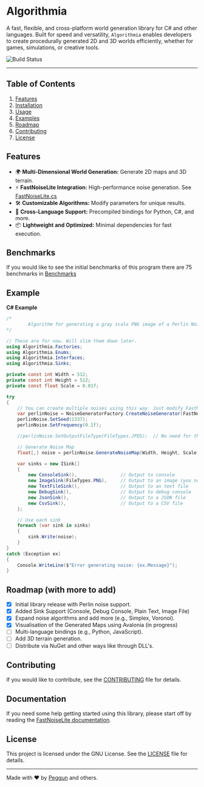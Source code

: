 # Algorithmia
A fast, flexible, and cross-platform world generation library for C# and other languages. Built for speed and versatility, `Algorithmia` enables developers to create procedurally generated 2D and 3D worlds efficiently, whether for games, simulations, or creative tools.

![Build Status](https://img.shields.io/github/actions/workflow/status/Peggun/Algorithmia/ci.yml)

---

## Table of Contents
1. [Features](#features)
2. [Installation](#installation)
3. [Usage](#usage)
4. [Examples](#examples)
5. [Roadmap](#roadmap)
6. [Contributing](#contributing)
7. [License](#license)

## Features
- 🌍 **Multi-Dimensional World Generation:** Generate 2D maps and 3D terrain.
- ⚡ **FastNoiseLite Integration:** High-performance noise generation. See [FastNoiseLite.cs](https://github.com/Auburn/FastNoiseLite/blob/master/CSharp/FastNoiseLite.cs)
- 🛠️ **Customizable Algorithms:** Modify parameters for unique results.
- 🔄 **Cross-Language Support:** Precompiled bindings for Python, C#, and more.
- 📦 **Lightweight and Optimized:** Minimal dependencies for fast execution.

## Benchmarks
If you would like to see the initial benchmarks of this program there are 75 benchmarks in [Benchmarks](https://github.com/Peggun/Algorithima/blob/main/Benchmarks.md)

## Example
**C# Example**
```cs
/* 
        Algorithm for generating a gray scale PNG image of a Perlin Noise Generation Map
*/

// These are for now. Will slim them down later.
using Algorithmia.Factories;
using Algorithmia.Enums;
using Algorithmia.Interfaces;
using Algorithmia.Sinks;

private const int Width = 512;
private const int Height = 512;
private const float Scale = 0.01f;

try
{
    // You can create multiple noises using this way. Just modify FastNoiseLite.NoiseType.Perlin to specific noise
    var perlinNoise = NoiseGeneratorFactory.CreateNoiseGenerator(FastNoiseLite.NoiseType.Perlin);
    perlinNoise.SetSeed(1337);
    perlinNoise.SetFrequency(0.1f);

    //perlinNoise.SetOutputFileType(FileTypes.JPEG);  // No need for this anymore. Still including it because why not.

    // Generate Noise Map
    float[,] noise = perlinNoise.GenerateNoiseMap(Width, Height, Scale);

    var sinks = new ISink[]
    {
        new ConsoleSink(),                // Output to console
        new ImageSink(FileTypes.PNG),     // Output to an image (you now define the Image Type in here)
        new TextFileSink(),               // Output to an text file
        new DebugSink(),                  // Output to debug console
        new JsonSink(),                   // Output to a JSON file
        new CsvSink(),                    // Output to a CSV file
    };

    // Use each sink
    foreach (var sink in sinks)
    {
        sink.Write(noise);
    }
}
catch (Exception ex)
{
    Console.WriteLine($"Error generating noise: {ex.Message}");
}
```

## Roadmap (with more to add)
- [x] Initial library release with Perlin noise support.
- [x] Added Sink Support (Console, Debug Console, Plain Text, Image File)
- [x] Expand noise algorithms and add more (e.g., Simplex, Voronoi).
- [x] Visualisation of the Generated Maps using Avalonia (in progress)
- [ ] Multi-language bindings (e.g., Python, JavaScript).
- [ ] Add 3D terrain generation.
- [ ] Distribute via NuGet and other ways like through DLL's.

## Contributing
If you would like to contribute, see the [CONTRIBUTING](https://github.com/Peggun/Algorithmia/blob/main/CONTRIBUTING.md) file for details.

## Documentation
If you need some help getting started using this library, please start off by reading the [FastNoiseLite documentation](https://github.com/Auburn/FastNoiseLite/wiki/Documentation).

## License
This project is licensed under the GNU License. See the [LICENSE](https://github.com/Peggun/Algorithmia/blob/main/LICENSE) file for details.

---

Made with ❤️ by [Peggun](https://github.com/Peggun) and others.
